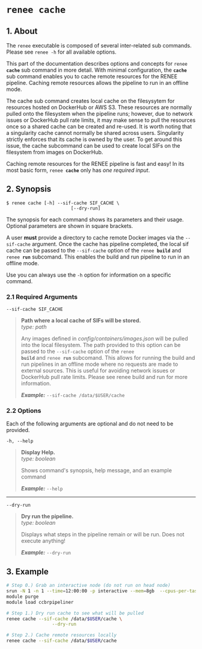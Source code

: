 # <code>renee <b>cache</b></code>

## 1. About 
The `renee` executable is composed of several inter-related sub commands. Please see `renee -h` for all available options.

This part of the documentation describes options and concepts for <code>renee <b>cache</b></code> sub command in more detail. With minimal configuration, the **`cache`** sub command enables you to cache remote resources for the  RENEE pipeline. Caching remote resources allows the pipeline to run in an offline mode.

The cache sub command creates local cache on the filesysytem for resources hosted on DockerHub or AWS S3. These resources are normally pulled onto the filesystem when the pipeline runs; however, due to network issues or DockerHub pull rate limits, it may make sense to pull the resources once so a shared cache can be created and re-used. It is worth noting that a singularity cache cannot normally be shared across users. Singularity strictly enforces that its cache is owned by the user. To get around this issue, the cache subcommand can be used to create local SIFs on the filesystem from images on DockerHub.

Caching remote resources for the RENEE pipeline is fast and easy! In its most basic form, <code>renee <b>cache</b></code> only has *one required input*.

## 2. Synopsis
```text
$ renee cache [-h] --sif-cache SIF_CACHE \
                        [--dry-run] 
```

The synopsis for each command shows its parameters and their usage. Optional parameters are shown in square brackets.

A user **must** provide a directory to cache remote Docker images via the `--sif-cache` argument. Once the cache has pipeline completed, the local sif cache can be passed to the `--sif-cache` option of the <code>renee <b>build</b></code> and <code>renee <b>run</b></code> subcomand. This enables the build and run pipeline to run in an offline mode.

Use you can always use the `-h` option for information on a specific command. 

### 2.1 Required Arguments

 `--sif-cache SIF_CACHE` 
 
> **Path where a local cache of SIFs will be stored.**  
> *type: path*
> 
> Any images defined in *config/containers/images.json* will be pulled into the local filesystem. The path provided to this option can be passed to the `--sif-cache` option of the <code>renee <b>build</b></code> and <code>renee <b>run</b></code> subcomand. This allows for running the build and run pipelines in an offline mode where no requests are made to external sources. This is useful for avoiding network issues or DockerHub pull rate limits. Please see renee build and run for more information.
> 
> ***Example:*** `--sif-cache /data/$USER/cache`

### 2.2 Options

Each of the following arguments are optional and do not need to be provided. 

  `-h, --help`            
> **Display Help.**  
> *type: boolean*
> 
> Shows command's synopsis, help message, and an example command
> 
> ***Example:*** `--help`

---  
  `--dry-run`            
> **Dry run the pipeline.**  
> *type: boolean*
> 
> Displays what steps in the pipeline remain or will be run. Does not execute anything!
>
> ***Example:*** `--dry-run`

## 3. Example
```bash 
# Step 0.) Grab an interactive node (do not run on head node)
srun -N 1 -n 1 --time=12:00:00 -p interactive --mem=8gb  --cpus-per-task=4 --pty bash
module purge
module load ccbrpipeliner

# Step 1.) Dry run cache to see what will be pulled
renee cache --sif-cache /data/$USER/cache \
                 --dry-run  

# Step 2.) Cache remote resources locally 
renee cache --sif-cache /data/$USER/cache  
```
